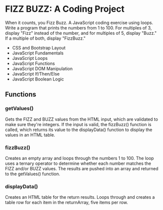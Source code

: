 #  FIZZ BUZZ: A Coding Project 
 When it counts, you Fizz Buzz. A JavaScript coding exercise using loops. Write a program that prints the numbers from 1 to 100. For multiples of 3, display "Fizz" instead of the number, and for multiples of 5, display "Buzz." If a multiple of both, display "FizzBuzz." 

- CSS and Bootstrap Layout
- JavaScript Fundamentals
- JavaScript Loops
- JavaScript Functions
- JavaScript DOM Manipulation
- JavaScript If/Then/Else
- JavaScript Boolean Logic 

## Functions

### getValues()
Gets the FIZZ and BUZZ values from the HTML input, which are validated to make sure they're integers. If the input is valid, the fizzBuzz() function is called, which returns its value to the displayData() function to display the values in an HTML table.

### fizzBuzz()
Creates an empty array and loops through the numbers 1 to 100. The loop uses a ternary operator to determine whether each number matches the FIZZ and/or BUZZ values. The results are pushed into an array and returned to the getValues() function.

### displayData()
Creates an HTML table for the return results. Loops through and creates a table row for each item in the returnArray, five items per row.